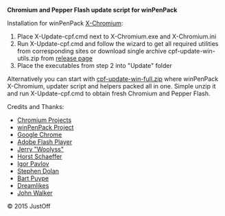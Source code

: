 **Chromium and Pepper Flash update script for winPenPack**

Installation for winPenPack [X-Chromium](http://www.winpenpack.com/en/download.php?view.1082):

1. Place X-Update-cpf.cmd next to X-Chromium.exe and X-Chromium.ini
2. Run X-Update-cpf.cmd and follow the wizard to get all required utilities from corresponding sites or download single archive cpf-update-win-utils.zip from [release page](https://github.com/JustOff/cpf-update-win/releases/latest)
3. Place the executables from step 2 into "Update" folder
 
Alternatively you can start with [cpf-update-win-full.zip](https://github.com/JustOff/cpf-update-win/releases/latest) where winPenPack X-Chromium, updater script and helpers packed all in one. Simple unzip it and run X-Update-cpf.cmd to obtain fresh Chromium and Pepper Flash.

Credits and Thanks:
* [Chromium Projects](http://www.chromium.org/)
* [winPenPack Project](http://www.winpenpack.com/)
* [Google Chrome](https://www.google.com/chrome/)
* [Adobe Flash Player](http://get.adobe.com/flashplayer/)
* [Jerry "Woolyss"](http://chromium.woolyss.com/)
* [Horst Schaeffer](http://www.horstmuc.de/)
* [Igor Pavlov](http://www.7-zip.org/)
* [Stephen Dolan](http://stedolan.github.io/jq/)
* [Bart Puype](http://users.ugent.be/~bpuype/wget/)
* [Dreamlikes](https://code.google.com/p/gnu-on-windows/)
* [John Walker](https://www.fourmilab.ch/md5/)

&copy; 2015 JustOff
